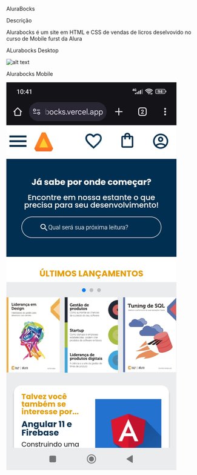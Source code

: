AluraBocks

Descrição 

Alurabocks é um site em HTML e CSS de vendas de licros deselvovido no curso de Mobile furst da Alura

 ALurabocks Desktop

![alt text](/assets/alurabocks-desktop.pngalurabocks-desktop.png)


Alurabocks Mobile 

![alt text](/assets/Alurabocks-mobile.jpeg)





